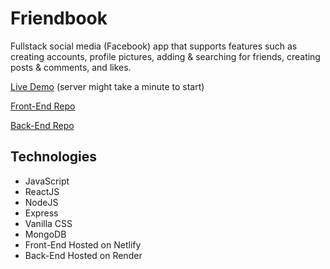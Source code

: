# Friendbook

Fullstack social media (Facebook) app that supports features such as creating accounts, profile pictures, adding & searching for friends, creating posts & comments, and likes.

[Live Demo](https://thefriendbook.netlify.app) (server might take a minute to start)

[Front-End Repo](https://github.com/saidwrick/friendbook)

[Back-End Repo](https://github.com/saidwrick/friendbook-back-end)

## Technologies
- JavaScript
- ReactJS
- NodeJS
- Express
- Vanilla CSS
- MongoDB
- Front-End Hosted on Netlify
- Back-End Hosted on Render




